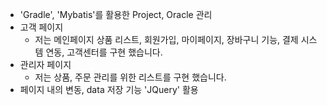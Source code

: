 - 'Gradle', 'Mybatis'를 활용한 Project, Oracle 관리
- 고객 페이지
  - 저는 메인페이지 상품 리스트, 회원가입, 마이페이지, 장바구니 기능, 결제 시스템 연동, 고객센터를 구현 했습니다.
- 관리자 페이지
  - 저는 상품, 주문 관리를 위한 리스트를 구현 했습니다.
- 페이지 내의 변동, data 저장 기능 'JQuery' 활용
